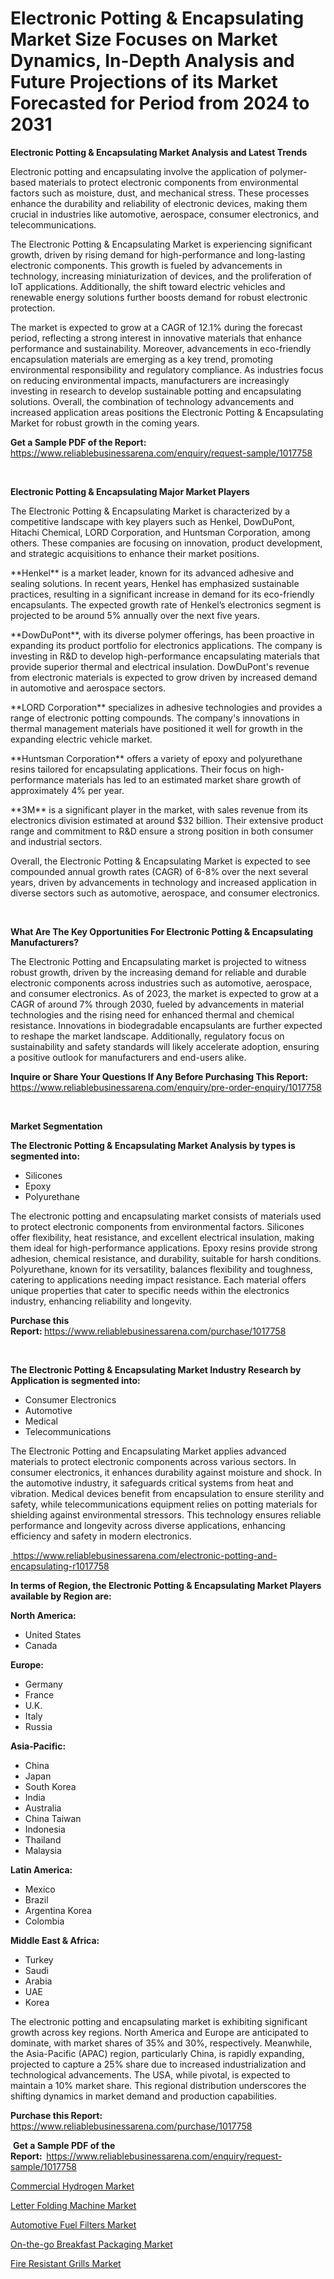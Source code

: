<p><h1>Electronic Potting & Encapsulating Market Size Focuses on Market Dynamics, In-Depth Analysis and Future Projections of its Market Forecasted for Period from 2024 to 2031</h1></p><p><strong>Electronic Potting & Encapsulating Market Analysis and Latest Trends</strong></p>
<p><p>Electronic potting and encapsulating involve the application of polymer-based materials to protect electronic components from environmental factors such as moisture, dust, and mechanical stress. These processes enhance the durability and reliability of electronic devices, making them crucial in industries like automotive, aerospace, consumer electronics, and telecommunications.</p><p>The Electronic Potting & Encapsulating Market is experiencing significant growth, driven by rising demand for high-performance and long-lasting electronic components. This growth is fueled by advancements in technology, increasing miniaturization of devices, and the proliferation of IoT applications. Additionally, the shift toward electric vehicles and renewable energy solutions further boosts demand for robust electronic protection.</p><p>The market is expected to grow at a CAGR of 12.1% during the forecast period, reflecting a strong interest in innovative materials that enhance performance and sustainability. Moreover, advancements in eco-friendly encapsulation materials are emerging as a key trend, promoting environmental responsibility and regulatory compliance. As industries focus on reducing environmental impacts, manufacturers are increasingly investing in research to develop sustainable potting and encapsulating solutions. Overall, the combination of technology advancements and increased application areas positions the Electronic Potting & Encapsulating Market for robust growth in the coming years.</p></p>
<p><strong>Get a Sample PDF of the Report:&nbsp;</strong> <a href="https://www.reliablebusinessarena.com/enquiry/request-sample/1017758">https://www.reliablebusinessarena.com/enquiry/request-sample/1017758</a></p>
<p>&nbsp;</p>
<p><strong>Electronic Potting & Encapsulating Major Market Players</strong></p>
<p><p>The Electronic Potting & Encapsulating Market is characterized by a competitive landscape with key players such as Henkel, DowDuPont, Hitachi Chemical, LORD Corporation, and Huntsman Corporation, among others. These companies are focusing on innovation, product development, and strategic acquisitions to enhance their market positions.</p><p>**Henkel** is a market leader, known for its advanced adhesive and sealing solutions. In recent years, Henkel has emphasized sustainable practices, resulting in a significant increase in demand for its eco-friendly encapsulants. The expected growth rate of Henkel’s electronics segment is projected to be around 5% annually over the next five years.</p><p>**DowDuPont**, with its diverse polymer offerings, has been proactive in expanding its product portfolio for electronics applications. The company is investing in R&D to develop high-performance encapsulating materials that provide superior thermal and electrical insulation. DowDuPont's revenue from electronic materials is expected to grow driven by increased demand in automotive and aerospace sectors.</p><p>**LORD Corporation** specializes in adhesive technologies and provides a range of electronic potting compounds. The company's innovations in thermal management materials have positioned it well for growth in the expanding electric vehicle market. </p><p>**Huntsman Corporation** offers a variety of epoxy and polyurethane resins tailored for encapsulating applications. Their focus on high-performance materials has led to an estimated market share growth of approximately 4% per year.</p><p>**3M** is a significant player in the market, with sales revenue from its electronics division estimated at around $32 billion. Their extensive product range and commitment to R&D ensure a strong position in both consumer and industrial sectors.</p><p>Overall, the Electronic Potting & Encapsulating Market is expected to see compounded annual growth rates (CAGR) of 6-8% over the next several years, driven by advancements in technology and increased application in diverse sectors such as automotive, aerospace, and consumer electronics.</p></p>
<p>&nbsp;</p>
<p><strong>What Are The Key Opportunities For Electronic Potting & Encapsulating Manufacturers?</strong></p>
<p><p>The Electronic Potting and Encapsulating market is projected to witness robust growth, driven by the increasing demand for reliable and durable electronic components across industries such as automotive, aerospace, and consumer electronics. As of 2023, the market is expected to grow at a CAGR of around 7% through 2030, fueled by advancements in material technologies and the rising need for enhanced thermal and chemical resistance. Innovations in biodegradable encapsulants are further expected to reshape the market landscape. Additionally, regulatory focus on sustainability and safety standards will likely accelerate adoption, ensuring a positive outlook for manufacturers and end-users alike.</p></p>
<p><strong>Inquire or Share Your Questions If Any Before Purchasing This Report:</strong> <a href="https://www.reliablebusinessarena.com/enquiry/pre-order-enquiry/1017758">https://www.reliablebusinessarena.com/enquiry/pre-order-enquiry/1017758</a></p>
<p>&nbsp;</p>
<p><strong>Market Segmentation</strong></p>
<p><strong>The Electronic Potting & Encapsulating Market Analysis by types is segmented into:</strong></p>
<p><ul><li>Silicones</li><li>Epoxy</li><li>Polyurethane</li></ul></p>
<p><p>The electronic potting and encapsulating market consists of materials used to protect electronic components from environmental factors. Silicones offer flexibility, heat resistance, and excellent electrical insulation, making them ideal for high-performance applications. Epoxy resins provide strong adhesion, chemical resistance, and durability, suitable for harsh conditions. Polyurethane, known for its versatility, balances flexibility and toughness, catering to applications needing impact resistance. Each material offers unique properties that cater to specific needs within the electronics industry, enhancing reliability and longevity.</p></p>
<p><strong>Purchase this Report:&nbsp;</strong><a href="https://www.reliablebusinessarena.com/purchase/1017758">https://www.reliablebusinessarena.com/purchase/1017758</a></p>
<p>&nbsp;</p>
<p><strong>The Electronic Potting & Encapsulating Market Industry Research by Application is segmented into:</strong></p>
<p><ul><li>Consumer Electronics</li><li>Automotive</li><li>Medical</li><li>Telecommunications</li></ul></p>
<p><p>The Electronic Potting and Encapsulating Market applies advanced materials to protect electronic components across various sectors. In consumer electronics, it enhances durability against moisture and shock. In the automotive industry, it safeguards critical systems from heat and vibration. Medical devices benefit from encapsulation to ensure sterility and safety, while telecommunications equipment relies on potting materials for shielding against environmental stressors. This technology ensures reliable performance and longevity across diverse applications, enhancing efficiency and safety in modern electronics.</p></p>
<p><a href="https://www.reliablebusinessarena.com/electronic-potting-and-encapsulating-r1017758">&nbsp;https://www.reliablebusinessarena.com/electronic-potting-and-encapsulating-r1017758</a></p>
<p><strong>In terms of Region, the Electronic Potting & Encapsulating Market Players available by Region are:</strong></p>
<p>
    <p> <strong> North America: </strong>
        <ul>
            <li>United States</li>
            <li>Canada</li>
        </ul>
        </p> 
    <p> <strong> Europe: </strong>
        <ul>
            <li>Germany</li>
            <li>France</li>
            <li>U.K.</li>
            <li>Italy</li>
            <li>Russia</li>
        </ul>
        </p> 
    <p> <strong> Asia-Pacific: </strong>
        <ul>
            <li>China</li>
            <li>Japan</li>
            <li>South Korea</li>
            <li>India</li>
            <li>Australia</li>
            <li>China Taiwan</li>
            <li>Indonesia</li>
            <li>Thailand</li>
            <li>Malaysia</li>
        </ul>
        </p> 
    <p> <strong> Latin America: </strong>
        <ul>
            <li>Mexico</li>
            <li>Brazil</li>
            <li>Argentina Korea</li>
            <li>Colombia</li>
        </ul>
        </p> 
    <p> <strong> Middle East & Africa: </strong>
        <ul>
            <li>Turkey</li>
            <li>Saudi</li>
            <li>Arabia</li>
            <li>UAE</li>
            <li>Korea</li>
        </ul>
    </p>
    </p>
<p><p>The electronic potting and encapsulating market is exhibiting significant growth across key regions. North America and Europe are anticipated to dominate, with market shares of 35% and 30%, respectively. Meanwhile, the Asia-Pacific (APAC) region, particularly China, is rapidly expanding, projected to capture a 25% share due to increased industrialization and technological advancements. The USA, while pivotal, is expected to maintain a 10% market share. This regional distribution underscores the shifting dynamics in market demand and production capabilities.</p></p>
<p><strong>Purchase this Report: </strong><a href="https://www.reliablebusinessarena.com/purchase/1017758">https://www.reliablebusinessarena.com/purchase/1017758</a></p>
<p>&nbsp;<strong>Get a Sample PDF of the Report:&nbsp;&nbsp;</strong><a href="https://www.reliablebusinessarena.com/enquiry/request-sample/1017758">https://www.reliablebusinessarena.com/enquiry/request-sample/1017758</a></p>
<p><strong></strong></p>
<p><p><a href="https://issuu.com/reportprime-2/docs/commercial-hydrogen-market-size-203_f597ed38ecd0a2">Commercial Hydrogen Market</a></p><p><a href="https://medium.com/@lucas.russell0876/the-global-letter-folding-machine-market-is-at-the-forefront-of-innovation-driving-rapid-fc8670e56ac0">Letter Folding Machine Market</a></p><p><a href="https://medium.com/@daveblock08/the-comprehensive-automotive-fuel-filters-market-research-report-is-essential-for-understanding-a39cd94d617f">Automotive Fuel Filters Market</a></p><p><a href="https://github.com/mauripalmi/Market-Research-Report-List-5/blob/main/on-the-go-breakfast-packaging-market.md">On-the-go Breakfast Packaging Market</a></p><p><a href="https://www.linkedin.com/pulse/navigating-fire-resistant-grills-market-expert-analysis-4ayuf?trackingId=GF8GX9qxTCSF%2BT%2BGOS%2BQ8A%3D%3D">Fire Resistant Grills Market</a></p></p>